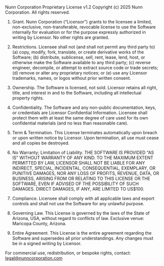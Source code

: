 Nunn Corporation Proprietary License v1.2
Copyright (c) 2025 Nunn Corporation. All rights reserved.

1. Grant. Nunn Corporation (“Licensor”) grants to the licensee a limited, non-exclusive,
   non-transferable, revocable license to use the Software internally for evaluation or
   for the purpose expressly authorized in writing by Licensor. No other rights are granted.

2. Restrictions. Licensee shall not (and shall not permit any third party to)
   (a) copy, modify, fork, translate, or create derivative works of the Software;
   (b) distribute, sublicense, sell, rent, lease, lend, host, or otherwise make the Software
       available to any third party; (c) reverse engineer, decompile, or attempt to extract
       source code or trade secrets; (d) remove or alter any proprietary notices; or
       (e) use any Licensor trademarks, names, or logos without prior written consent.

3. Ownership. The Software is licensed, not sold. Licensor retains all right, title, and
   interest in and to the Software, including all intellectual property rights.

4. Confidentiality. The Software and any non-public documentation, keys, or credentials are
   Licensor Confidential Information. Licensee shall protect them with at least the same
   degree of care used for its own confidential materials (and no less than reasonable care).

5. Term & Termination. This License terminates automatically upon breach or upon written
   notice by Licensor. Upon termination, all use must cease and all copies be destroyed.

6. No Warranty; Limitation of Liability. THE SOFTWARE IS PROVIDED “AS IS” WITHOUT WARRANTY
   OF ANY KIND. TO THE MAXIMUM EXTENT PERMITTED BY LAW, LICENSOR SHALL NOT BE LIABLE FOR ANY
   INDIRECT, SPECIAL, INCIDENTAL, CONSEQUENTIAL, EXEMPLARY, OR PUNITIVE DAMAGES, NOR ANY LOSS
   OF PROFITS, REVENUE, DATA, OR BUSINESS, ARISING FROM OR RELATING TO THIS LICENSE OR THE
   SOFTWARE, EVEN IF ADVISED OF THE POSSIBILITY OF SUCH DAMAGES. DIRECT DAMAGES, IF ANY, ARE
   LIMITED TO US$100.

7. Compliance. Licensee shall comply with all applicable laws and export controls and shall
   not use the Software for any unlawful purpose.

8. Governing Law. This License is governed by the laws of the State of Arizona, USA,
   without regard to conflicts of law. Exclusive venue: Maricopa County, Arizona.

9. Entire Agreement. This License is the entire agreement regarding the Software and
   supersedes all prior understandings. Any changes must be in a signed writing by Licensor.

For commercial use, redistribution, or bespoke rights, contact: legal@nunncorporation.com
